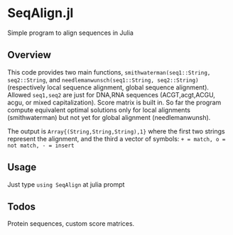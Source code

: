 SeqAlign.jl
===========

Simple program to align sequences in Julia


Overview
--------

This code provides two main functions, `smithwaterman(seq1::String,
seq2::String`, and `needlemanwunsch(seq1::String, seq2::String)`
(respectively local sequence alignment, global sequence alignment).
Allowed `seq1,seq2` are just for DNA,RNA sequences (ACGT,acgt,ACGU,
acgu, or mixed capitalization). Score matrix is built in. So far the
program compute equivalent optimal solutions only for local alignments
(smithwaterman) but not yet for global alignment (needlemanwunsh).

The output is `Array{(String,String,String),1}` where the first two
strings represent the alignment, and the third a vector of symbols: 
`+ = match, o = not match, - = insert` 

Usage
-----

Just type `using SeqAlign` at julia prompt


Todos
-----

Protein sequences, custom score matrices.
 

